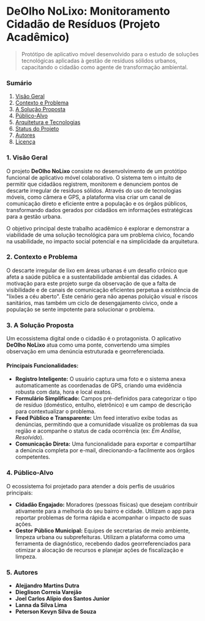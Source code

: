 # DeOlho NoLixo: Monitoramento Cidadão de Resíduos (Projeto Acadêmico)


> Protótipo de aplicativo móvel desenvolvido para o estudo de soluções tecnológicas aplicadas à gestão de resíduos sólidos urbanos, capacitando o cidadão como agente de transformação ambiental.

### **Sumário**

1. [Visão Geral](https://www.getmerlin.in/pt/chat/3879187e-aca3-4374-95ea-03bab863c923#1-vis%C3%A3o-geral)
2. [Contexto e Problema](https://www.getmerlin.in/pt/chat/3879187e-aca3-4374-95ea-03bab863c923#2-contexto-e-problema)
3. [A Solução Proposta](https://www.getmerlin.in/pt/chat/3879187e-aca3-4374-95ea-03bab863c923#3-a-solu%C3%A7%C3%A3o-proposta)
4. [Público-Alvo](https://www.getmerlin.in/pt/chat/3879187e-aca3-4374-95ea-03bab863c923#4-p%C3%BAblico-alvo)
5. [Arquitetura e Tecnologias](https://www.getmerlin.in/pt/chat/3879187e-aca3-4374-95ea-03bab863c923#5-arquitetura-e-tecnologias)
6. [Status do Projeto](https://www.getmerlin.in/pt/chat/3879187e-aca3-4374-95ea-03bab863c923#6-status-do-projeto)
7. [Autores](https://www.getmerlin.in/pt/chat/3879187e-aca3-4374-95ea-03bab863c923#7-autores)
8. [Licença](https://www.getmerlin.in/pt/chat/3879187e-aca3-4374-95ea-03bab863c923#8-licen%C3%A7a)

### **1. Visão Geral**

O projeto **DeOlho NoLixo** consiste no desenvolvimento de um protótipo funcional de aplicativo móvel colaborativo. O sistema tem o intuito de permitir que cidadãos registrem, monitorem e denunciem pontos de descarte irregular de resíduos sólidos. Através do uso de tecnologias móveis, como câmera e GPS, a plataforma visa criar um canal de comunicação direto e eficiente entre a população e os órgãos públicos, transformando dados gerados por cidadãos em informações estratégicas para a gestão urbana.

O objetivo principal deste trabalho acadêmico é explorar e demonstrar a viabilidade de uma solução tecnológica para um problema cívico, focando na usabilidade, no impacto social potencial e na simplicidade da arquitetura.

### **2. Contexto e Problema**

O descarte irregular de lixo em áreas urbanas é um desafio crônico que afeta a saúde pública e a sustentabilidade ambiental das cidades. A motivação para este projeto surge da observação de que a falta de visibilidade e de canais de comunicação eficientes perpetua a existência de "lixões a céu aberto". Este cenário gera não apenas poluição visual e riscos sanitários, mas também um ciclo de desengajamento cívico, onde a população se sente impotente para solucionar o problema.

### **3. A Solução Proposta**

Um ecossistema digital onde o cidadão é o protagonista. O aplicativo **DeOlho NoLixo** atua como uma ponte, convertendo uma simples observação em uma denúncia estruturada e georreferenciada.

#### **Principais Funcionalidades:**

- **Registro Inteligente:** O usuário captura uma foto e o sistema anexa automaticamente as coordenadas de GPS, criando uma evidência robusta com data, hora e local exatos.
- **Formulário Simplificado:** Campos pré-definidos para categorizar o tipo de resíduo (doméstico, entulho, eletrônico) e um campo de descrição para contextualizar o problema.
- **Feed Público e Transparente:** Um feed interativo exibe todas as denúncias, permitindo que a comunidade visualize os problemas da sua região e acompanhe o status de cada ocorrência (ex: _Em Análise, Resolvido_).
- **Comunicação Direta:** Uma funcionalidade para exportar e compartilhar a denúncia completa por e-mail, direcionando-a facilmente aos órgãos competentes.

### **4. Público-Alvo**

O ecossistema foi projetado para atender a dois perfis de usuários principais:

- **Cidadão Engajado:** Moradores (pessoas físicas) que desejam contribuir ativamente para a melhoria do seu bairro e cidade. Utilizam o app para reportar problemas de forma rápida e acompanhar o impacto de suas ações.
- **Gestor Público Municipal:** Equipes de secretarias de meio ambiente, limpeza urbana ou subprefeituras. Utilizam a plataforma como uma ferramenta de diagnóstico, recebendo dados georreferenciados para otimizar a alocação de recursos e planejar ações de fiscalização e limpeza.

### **5. Autores**

- **Alejjandro Martins Dutra**
- **Dieglison Correia Varejão**
- **Joel Carlos Alípio dos Santos Junior**
- **Lanna da Silva Lima**
- **Peterson Kevyn Silva de Souza**
